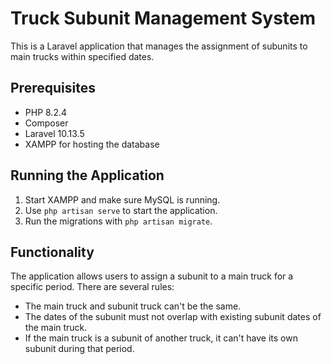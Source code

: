 # Truck Subunit Management System

This is a Laravel application that manages the assignment of subunits to main trucks within specified dates.

## Prerequisites

- PHP 8.2.4
- Composer
- Laravel 10.13.5
- XAMPP for hosting the database

## Running the Application

1. Start XAMPP and make sure MySQL is running.
2. Use `php artisan serve` to start the application.
3. Run the migrations with `php artisan migrate`.

## Functionality

The application allows users to assign a subunit to a main truck for a specific period. There are several rules:
- The main truck and subunit truck can't be the same.
- The dates of the subunit must not overlap with existing subunit dates of the main truck.
- If the main truck is a subunit of another truck, it can't have its own subunit during that period.
